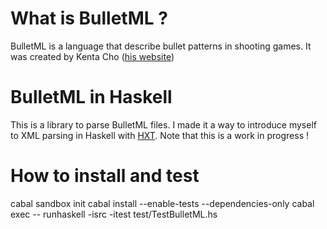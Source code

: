# What is BulletML ?

BulletML is a language that describe bullet patterns in shooting games. It was created by Kenta Cho ([his website](http://www.asahi-net.or.jp/~cs8k-cyu/bulletml/index_e.html))

# BulletML in Haskell

This is a library to parse BulletML files. I made it a way to introduce myself to XML parsing in Haskell with [HXT](https://hackage.haskell.org/package/hxt).
Note that this is a work in progress !

# How to install and test

cabal sandbox init
cabal install --enable-tests --dependencies-only
cabal exec -- runhaskell -isrc -itest test/TestBulletML.hs
